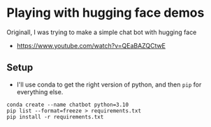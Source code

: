 # Playing with hugging face demos
Originall, I was trying to make a simple chat bot with hugging face

* https://www.youtube.com/watch?v=QEaBAZQCtwE

## Setup

* I'll use conda to get the right version of python, and then `pip` for everything else. 

```
conda create --name chatbot python=3.10
pip list --format=freeze > requirements.txt
pip install -r requirements.txt
```
